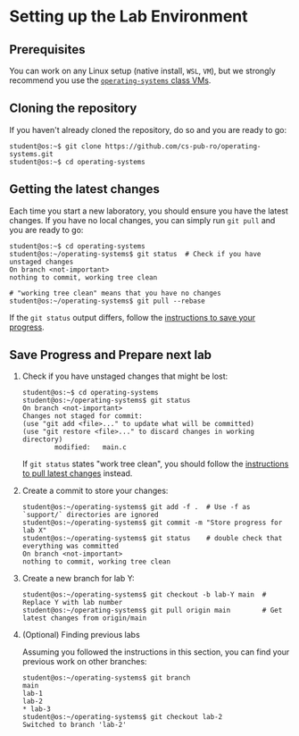 # Setting up the Lab Environment

## Prerequisites

You can work on any Linux setup (native install, `WSL`, `VM`), but we strongly recommend you use the [`operating-systems` class VMs](https://cs-pub-ro.github.io/operating-systems/resources#virtual-machine).

## Cloning the repository

If you haven't already cloned the repository, do so and you are ready to go:

```console
student@os:~$ git clone https://github.com/cs-pub-ro/operating-systems.git
student@os:~$ cd operating-systems
```

## Getting the latest changes

Each time you start a new laboratory, you should ensure you have the latest changes.
If you have no local changes, you can simply run `git pull` and you are ready to go:

```console
student@os:~$ cd operating-systems
student@os:~/operating-systems$ git status  # Check if you have unstaged changes
On branch <not-important>
nothing to commit, working tree clean

# "working tree clean" means that you have no changes
student@os:~/operating-systems$ git pull --rebase
```

If the `git status` output differs, follow the [instructions to save your progress](#save-progress-and-prepare-next-lab).

## Save Progress and Prepare next lab

1. Check if you have unstaged changes that might be lost:

    ```console
    student@os:~$ cd operating-systems
    student@os:~/operating-systems$ git status
    On branch <not-important>
    Changes not staged for commit:
    (use "git add <file>..." to update what will be committed)
    (use "git restore <file>..." to discard changes in working directory)
            modified:   main.c
    ```

    If `git status` states "work tree clean", you should follow the [instructions to pull latest changes](#getting-the-latest-changes) instead.

1. Create a commit to store your changes:

    ```console
    student@os:~/operating-systems$ git add -f .  # Use -f as `support/` directories are ignored
    student@os:~/operating-systems$ git commit -m "Store progress for lab X"
    student@os:~/operating-systems$ git status    # double check that everything was committed
    On branch <not-important>
    nothing to commit, working tree clean
    ```

1. Create a new branch for lab Y:

    ```console
    student@os:~/operating-systems$ git checkout -b lab-Y main  # Replace Y with lab number
    student@os:~/operating-systems$ git pull origin main        # Get latest changes from origin/main
    ```

1. (Optional) Finding previous labs

    Assuming you followed the instructions in this section, you can find your previous work on other branches:

    ```console
    student@os:~/operating-systems$ git branch
    main
    lab-1
    lab-2
    * lab-3
    student@os:~/operating-systems$ git checkout lab-2
    Switched to branch 'lab-2'
    ```
